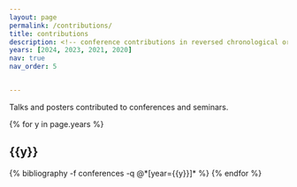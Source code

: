 ```yaml
---
layout: page
permalink: /contributions/
title: contributions
description: <!-- conference contributions in reversed chronological order. -->
years: [2024, 2023, 2021, 2020]
nav: true
nav_order: 5


---
```


Talks and posters contributed to conferences and seminars.

<div class="publications">

{% for y in page.years %}
  <h2 class="year">{{y}}</h2>
  {% bibliography -f conferences -q @*[year={{y}}]* %}
{% endfor %}

</div>


